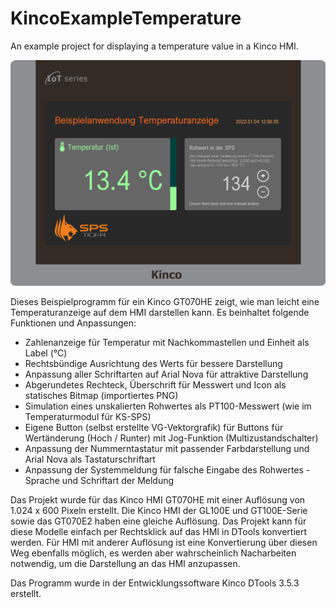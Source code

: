 
# KincoExampleTemperature
An example project for displaying a temperature value in a Kinco HMI.

![Temperaturanzeige](/spstiger_Beispiel_Temperaturanzeige.png)

Dieses Beispielprogramm für ein Kinco GT070HE zeigt, wie man leicht eine Temperaturanzeige auf dem HMI darstellen kann. Es beinhaltet folgende Funktionen und Anpassungen:

* Zahlenanzeige für Temperatur mit Nachkommastellen und Einheit als Label (°C)
* Rechtsbündige Ausrichtung des Werts für bessere Darstellung
* Anpassung aller Schriftarten auf Arial Nova für attraktive Darstellung
* Abgerundetes Rechteck, Überschrift für Messwert und Icon als statisches Bitmap (importiertes PNG)
* Simulation eines unskalierten Rohwertes als PT100-Messwert (wie im Temperaturmodul für KS-SPS)
* Eigene Button (selbst erstellte VG-Vektorgrafik) für Buttons für Wertänderung (Hoch / Runter) mit Jog-Funktion (Multizustandschalter) 
* Anpassung der Nummerntastatur mit passender Farbdarstellung und Arial Nova als Tastaturschriftart
* Anpassung der Systemmeldung für falsche Eingabe des Rohwertes - Sprache und Schriftart der Meldung

Das Projekt wurde für das Kinco HMI GT070HE mit einer Auflösung von 1.024 x 600 Pixeln erstellt. Die Kinco HMI der GL100E und GT100E-Serie sowie das GT070E2 haben eine gleiche Auflösung. Das Projekt kann für diese Modelle einfach per Rechtsklick auf das HMI in DTools konvertiert werden. 
Für HMI mit anderer Auflösung ist eine Konvertierung über diesen Weg ebenfalls möglich, es werden aber wahrscheinlich Nacharbeiten notwendig, um die Darstellung an das HMI anzupassen.

Das Programm wurde in der Entwicklungssoftware Kinco DTools 3.5.3 erstellt.
